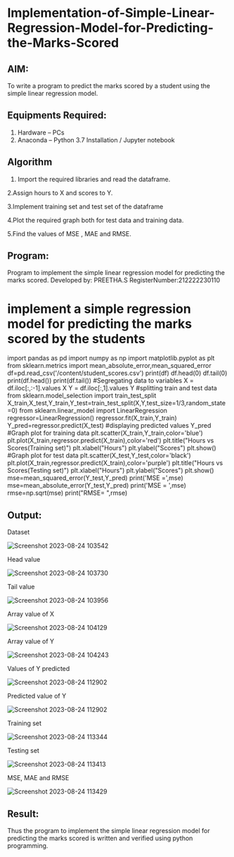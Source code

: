 # Implementation-of-Simple-Linear-Regression-Model-for-Predicting-the-Marks-Scored

## AIM:
To write a program to predict the marks scored by a student using the simple linear regression model.

## Equipments Required:
1. Hardware – PCs
2. Anaconda – Python 3.7 Installation / Jupyter notebook

## Algorithm
1. Import the required libraries and read the dataframe.
   
2.Assign hours to X and scores to Y.

3.Implement training set and test set of the dataframe

4.Plot the required graph both for test data and training data.

5.Find the values of MSE , MAE and RMSE.


## Program:
Program to implement the simple linear regression model for predicting the marks scored.
Developed by: PREETHA.S
RegisterNumber:212222230110

# implement a simple regression model for predicting the marks scored by the students
import pandas as pd
import numpy as np
import matplotlib.pyplot as plt
from sklearn.metrics import mean_absolute_error,mean_squared_error
df=pd.read_csv('/content/student_scores.csv')
print(df)
df.head(0)
df.tail(0)
print(df.head())
print(df.tail())
#Segregating data to variables
X = df.iloc[:,:-1].values
X 
Y = df.iloc[:,1].values
Y
#splitting train and test data
from sklearn.model_selection import train_test_split
X_train,X_test,Y_train,Y_test=train_test_split(X,Y,test_size=1/3,random_state=0)
from sklearn.linear_model import LinearRegression
regressor=LinearRegression()
regressor.fit(X_train,Y_train)
Y_pred=regressor.predict(X_test)
#displaying predicted values
Y_pred
#Graph plot for training data
plt.scatter(X_train,Y_train,color='blue')
plt.plot(X_train,regressor.predict(X_train),color='red')
plt.title("Hours vs Scores(Training set)")
plt.xlabel("Hours")
plt.ylabel("Scores")
plt.show()
#Graph plot for test data
plt.scatter(X_test,Y_test,color='black')
plt.plot(X_train,regressor.predict(X_train),color='purple')
plt.title("Hours vs Scores(Testing set)")
plt.xlabel("Hours")
plt.ylabel("Scores")
plt.show()
mse=mean_squared_error(Y_test,Y_pred)
print('MSE =',mse)
mse=mean_absolute_error(Y_test,Y_pred)
print('MSE = ',mse)
rmse=np.sqrt(mse)
print("RMSE= ",rmse)


## Output:
Dataset

![Screenshot 2023-08-24 103542](https://github.com/Preetha-Senthamilan/Implementation-of-Simple-Linear-Regression-Model-for-Predicting-the-Marks-Scored/assets/119390282/27b712ea-42a7-4d81-9b48-946e152225e6)

Head value

![Screenshot 2023-08-24 103730](https://github.com/Preetha-Senthamilan/Implementation-of-Simple-Linear-Regression-Model-for-Predicting-the-Marks-Scored/assets/119390282/1c3a1f43-bca0-4f3f-a01e-0753a7d0a3f6)

Tail value

![Screenshot 2023-08-24 103956](https://github.com/Preetha-Senthamilan/Implementation-of-Simple-Linear-Regression-Model-for-Predicting-the-Marks-Scored/assets/119390282/f6552697-2f12-4521-82d8-44815f0c3a5d)

Array value of X

![Screenshot 2023-08-24 104129](https://github.com/Preetha-Senthamilan/Implementation-of-Simple-Linear-Regression-Model-for-Predicting-the-Marks-Scored/assets/119390282/4c2ecf90-82b0-47ea-bece-404e6aeed8c2)

Array value of Y

![Screenshot 2023-08-24 104243](https://github.com/Preetha-Senthamilan/Implementation-of-Simple-Linear-Regression-Model-for-Predicting-the-Marks-Scored/assets/119390282/a30d084e-80c3-4ce9-b7b8-2c81678dae32)

Values of Y predicted

![Screenshot 2023-08-24 112902](https://github.com/Preetha-Senthamilan/Implementation-of-Simple-Linear-Regression-Model-for-Predicting-the-Marks-Scored/assets/119390282/f9300620-fa7c-437e-99e1-891826517643)

Predicted value of Y

![Screenshot 2023-08-24 112902](https://github.com/Preetha-Senthamilan/Implementation-of-Simple-Linear-Regression-Model-for-Predicting-the-Marks-Scored/assets/119390282/1723581d-aed1-4424-ac4b-2975a8b93ff9)

Training set

![Screenshot 2023-08-24 113344](https://github.com/Preetha-Senthamilan/Implementation-of-Simple-Linear-Regression-Model-for-Predicting-the-Marks-Scored/assets/119390282/6ca5ddea-5894-4983-ab3d-e3c1dec0825f)

Testing set

![Screenshot 2023-08-24 113413](https://github.com/Preetha-Senthamilan/Implementation-of-Simple-Linear-Regression-Model-for-Predicting-the-Marks-Scored/assets/119390282/ac4131b5-dac3-46e6-9746-2f382750c97f)

MSE, MAE and RMSE

![Screenshot 2023-08-24 113429](https://github.com/Preetha-Senthamilan/Implementation-of-Simple-Linear-Regression-Model-for-Predicting-the-Marks-Scored/assets/119390282/815a1e66-bac1-4882-9bc2-eab1700facfd)

## Result:
Thus the program to implement the simple linear regression model for predicting the marks scored is written and verified using python programming.
